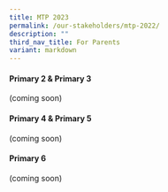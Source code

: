 ```yaml
---
title: MTP 2023
permalink: /our-stakeholders/mtp-2022/
description: ""
third_nav_title: For Parents
variant: markdown
---
```

<h4>Primary 2 &amp; Primary 3</h4>
(coming soon)

<h4>Primary 4 &amp; Primary 5</h4>
(coming soon)

<h4>Primary 6 </h4>
(coming soon)